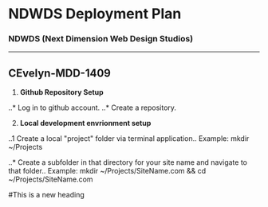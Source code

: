 # NDWDS Deployment Plan
### NDWDS (Next Dimension Web Design Studios)
---
## CEvelyn-MDD-1409

1. **Github Repository Setup**

..* Log in to github account.
..* Create a repository.

2. **Local development envrionment setup**

..1 Create a local "project" folder via terminal application..
Example: mkdir ~/Projects

..* Create a subfolder in that directory for your site name and navigate to that folder..
Example: mkdir ~/Projects/SiteName.com && cd ~/Projects/SiteName.com

#This is a new heading